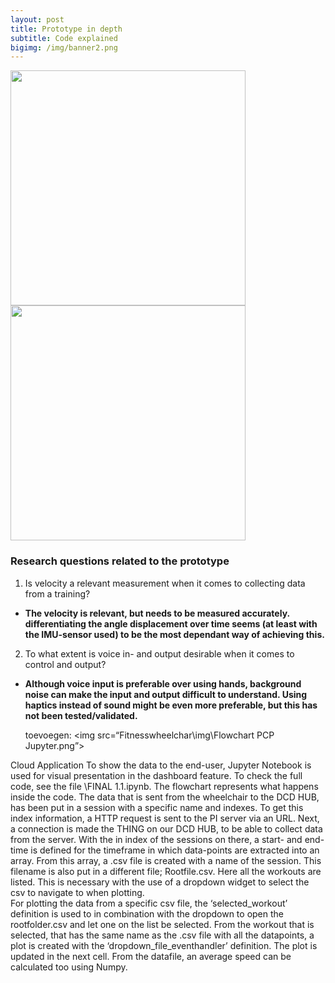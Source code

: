 ```yaml
---
layout: post
title: Prototype in depth
subtitle: Code explained
bigimg: /img/banner2.png
---
```

<html>
<div class="row get-started-wrap">
<img src="\Fitnesswheelchair\img\rolstoel.jpg" width="376"> <img src="\Fitnesswheelchair\img\arduinonono.jpg" width="376">
</div>
</html>

### Research questions related to the prototype
1. Is velocity a relevant measurement when it comes to collecting data from a training?  
  - <b>The velocity is relevant, but needs to be measured accurately. differentiating the angle displacement over time seems (at least with the IMU-sensor used) to be the most dependant way of achieving this. </b><br>
2. To what extent is voice in- and output desirable when it comes to control and output?  
  - <b>Although voice input is preferable over using hands, background noise can make the input and output difficult to understand. Using haptics instead of sound might be even more preferable, but this has not been tested/validated.</b>

  	toevoegen: <img src=“Fitnesswheelchar\img\Flowchart PCP Jupyter.png”>

  Cloud Application
  To show the data to the end-user, Jupyter Notebook is used for visual presentation in the dashboard feature. To check the full code, see the file \FINAL 1.1.ipynb. The flowchart represents what happens inside the code.
  The data that is sent from the wheelchair to the DCD HUB, has been put in a session with a specific name and indexes. To get this index information, a HTTP request is sent to the PI server via an URL.
  Next, a connection is made the THING on our DCD HUB, to be able to collect data from the server. With the in index of the sessions on there, a start- and end-time is defined for the timeframe in which data-points are extracted into an array.
  From this array, a .csv file is created with a name of the session. This filename is also put in a different file; Rootfile.csv. Here all the workouts are listed. This is necessary with the use of a dropdown widget to select the csv to navigate to when plotting.  
  For plotting the data from a specific csv file, the ‘selected_workout’ definition is used to in combination with the dropdown to open the rootfolder.csv and let one on the list be selected. From the workout that is selected, that has the same name as the .csv file with all the datapoints, a plot is created with the ‘dropdown_file_eventhandler’ definition. The plot is updated in the next cell. From the datafile, an average speed can be calculated too using Numpy.

  
